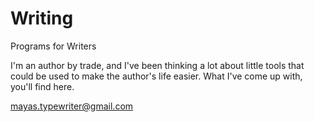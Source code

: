 Writing
=======

Programs for Writers

I'm an author by trade, and I've been thinking a lot about little tools
that could be used to make the author's life easier. What I've come up with,
you'll find here.

mayas.typewriter@gmail.com
